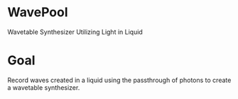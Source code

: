 # WavePool
Wavetable Synthesizer Utilizing Light in Liquid

# Goal
Record waves created in a liquid using the passthrough of photons to create a wavetable synthesizer.
